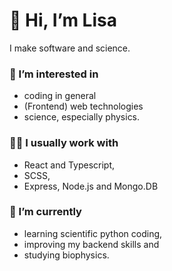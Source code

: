 # 👋 Hi, I’m Lisa
I make software and science.

### 👀 I’m interested in 
- coding in general
- (Frontend) web technologies 
- science, especially physics.

### 👩‍💻 I usually work with
- React and Typescript,
- SCSS,
- Express, Node.js and Mongo.DB

### 🌱 I’m currently
- learning scientific python coding,
- improving my backend skills and
- studying biophysics.


<!---
lisah298/lisah298 is a ✨ special ✨ repository because its `README.md` (this file) appears on your GitHub profile.
You can click the Preview link to take a look at your changes.
--->
